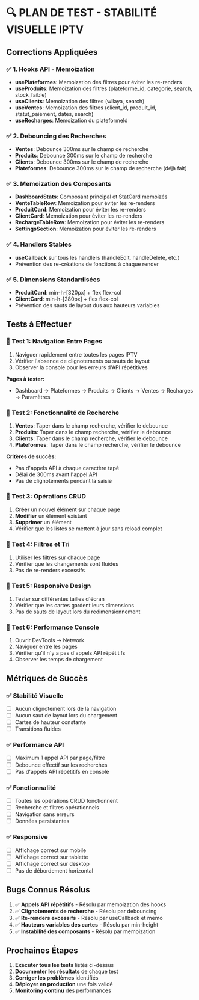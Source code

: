 # 🔍 **PLAN DE TEST - STABILITÉ VISUELLE IPTV**

## **Corrections Appliquées**

### ✅ **1. Hooks API - Memoization**
- **usePlateformes**: Memoization des filtres pour éviter les re-renders
- **useProduits**: Memoization des filtres (plateforme_id, categorie, search, stock_faible)
- **useClients**: Memoization des filtres (wilaya, search)
- **useVentes**: Memoization des filtres (client_id, produit_id, statut_paiement, dates, search)
- **useRecharges**: Memoization du plateformeId

### ✅ **2. Debouncing des Recherches**
- **Ventes**: Debounce 300ms sur le champ de recherche
- **Produits**: Debounce 300ms sur le champ de recherche
- **Clients**: Debounce 300ms sur le champ de recherche
- **Plateformes**: Debounce 300ms sur le champ de recherche (déjà fait)

### ✅ **3. Memoization des Composants**
- **DashboardStats**: Composant principal et StatCard memoizés
- **VenteTableRow**: Memoization pour éviter les re-renders
- **ProduitCard**: Memoization pour éviter les re-renders
- **ClientCard**: Memoization pour éviter les re-renders
- **RechargeTableRow**: Memoization pour éviter les re-renders
- **SettingsSection**: Memoization pour éviter les re-renders

### ✅ **4. Handlers Stables**
- **useCallback** sur tous les handlers (handleEdit, handleDelete, etc.)
- Prévention des re-créations de fonctions à chaque render

### ✅ **5. Dimensions Standardisées**
- **ProduitCard**: min-h-[320px] + flex flex-col
- **ClientCard**: min-h-[280px] + flex flex-col
- Prévention des sauts de layout dus aux hauteurs variables

## **Tests à Effectuer**

### 🧪 **Test 1: Navigation Entre Pages**
1. Naviguer rapidement entre toutes les pages IPTV
2. Vérifier l'absence de clignotements ou sauts de layout
3. Observer la console pour les erreurs d'API répétitives

**Pages à tester:**
- Dashboard → Plateformes → Produits → Clients → Ventes → Recharges → Paramètres

### 🧪 **Test 2: Fonctionnalité de Recherche**
1. **Ventes**: Taper dans le champ recherche, vérifier le debounce
2. **Produits**: Taper dans le champ recherche, vérifier le debounce
3. **Clients**: Taper dans le champ recherche, vérifier le debounce
4. **Plateformes**: Taper dans le champ recherche, vérifier le debounce

**Critères de succès:**
- Pas d'appels API à chaque caractère tapé
- Délai de 300ms avant l'appel API
- Pas de clignotements pendant la saisie

### 🧪 **Test 3: Opérations CRUD**
1. **Créer** un nouvel élément sur chaque page
2. **Modifier** un élément existant
3. **Supprimer** un élément
4. Vérifier que les listes se mettent à jour sans reload complet

### 🧪 **Test 4: Filtres et Tri**
1. Utiliser les filtres sur chaque page
2. Vérifier que les changements sont fluides
3. Pas de re-renders excessifs

### 🧪 **Test 5: Responsive Design**
1. Tester sur différentes tailles d'écran
2. Vérifier que les cartes gardent leurs dimensions
3. Pas de sauts de layout lors du redimensionnement

### 🧪 **Test 6: Performance Console**
1. Ouvrir DevTools → Network
2. Naviguer entre les pages
3. Vérifier qu'il n'y a pas d'appels API répétitifs
4. Observer les temps de chargement

## **Métriques de Succès**

### ✅ **Stabilité Visuelle**
- [ ] Aucun clignotement lors de la navigation
- [ ] Aucun saut de layout lors du chargement
- [ ] Cartes de hauteur constante
- [ ] Transitions fluides

### ✅ **Performance API**
- [ ] Maximum 1 appel API par page/filtre
- [ ] Debounce effectif sur les recherches
- [ ] Pas d'appels API répétitifs en console

### ✅ **Fonctionnalité**
- [ ] Toutes les opérations CRUD fonctionnent
- [ ] Recherche et filtres opérationnels
- [ ] Navigation sans erreurs
- [ ] Données persistantes

### ✅ **Responsive**
- [ ] Affichage correct sur mobile
- [ ] Affichage correct sur tablette
- [ ] Affichage correct sur desktop
- [ ] Pas de débordement horizontal

## **Bugs Connus Résolus**

1. ✅ **Appels API répétitifs** - Résolu par memoization des hooks
2. ✅ **Clignotements de recherche** - Résolu par debouncing
3. ✅ **Re-renders excessifs** - Résolu par useCallback et memo
4. ✅ **Hauteurs variables des cartes** - Résolu par min-height
5. ✅ **Instabilité des composants** - Résolu par memoization

## **Prochaines Étapes**

1. **Exécuter tous les tests** listés ci-dessus
2. **Documenter les résultats** de chaque test
3. **Corriger les problèmes** identifiés
4. **Déployer en production** une fois validé
5. **Monitoring continu** des performances
